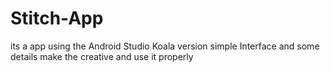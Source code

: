 # Stitch-App

its a app using the Android Studio Koala version simple Interface and some details 
make the creative and use it properly
